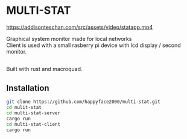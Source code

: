 <div align="center">

</div>

# MULTI-STAT

https://addisonteschan.com/src/assets/video/statapp.mp4

Graphical system monitor made for local networks<br />
Client is used with a small rasberry pi device with lcd display / second monitor.

##

Built with rust and macroquad.

## Installation
```bash
git clone https://github.com/happyface2000/multi-stat.git
cd mulit-stat
cd multi-stat-server
cargo run
cd multi-stat-client
cargo run
